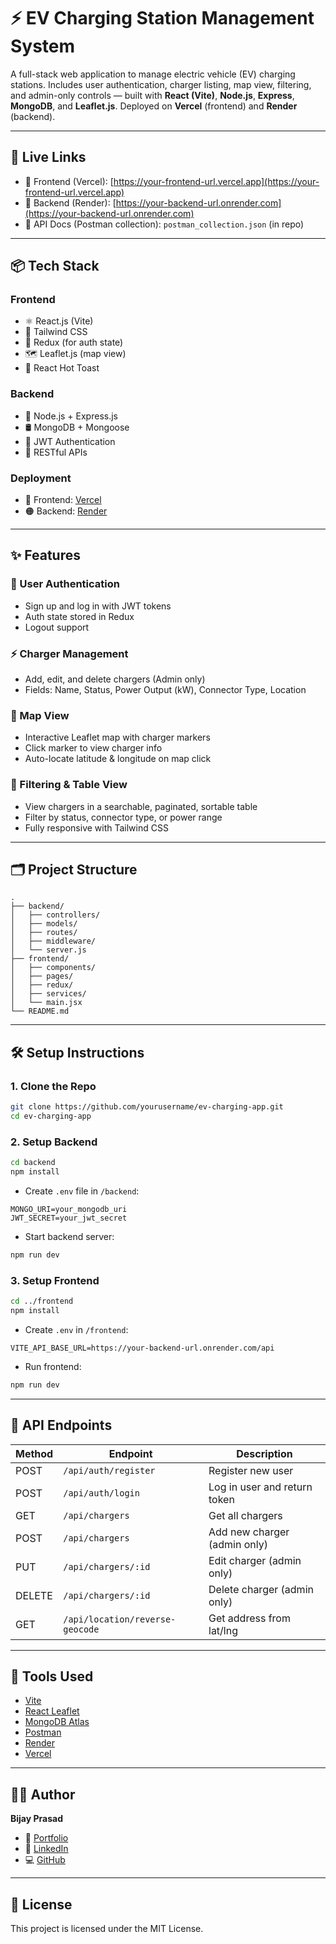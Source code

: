 # ⚡ EV Charging Station Management System

A full-stack web application to manage electric vehicle (EV) charging stations. Includes user authentication, charger listing, map view, filtering, and admin-only controls — built with **React (Vite)**, **Node.js**, **Express**, **MongoDB**, and **Leaflet.js**. Deployed on **Vercel** (frontend) and **Render** (backend).

---

## 🚀 Live Links

- 🔗 Frontend (Vercel): [https://your-frontend-url.vercel.app](https://your-frontend-url.vercel.app)
- 🔗 Backend (Render): [https://your-backend-url.onrender.com](https://your-backend-url.onrender.com)
- 📄 API Docs (Postman collection): `postman_collection.json` (in repo)

---

## 📦 Tech Stack

### Frontend
- ⚛️ React.js (Vite)
- 💨 Tailwind CSS
- 🔁 Redux (for auth state)
- 🗺️ Leaflet.js (map view)
- 🍞 React Hot Toast

### Backend
- 🧠 Node.js + Express.js
- 🛢 MongoDB + Mongoose
- 🔐 JWT Authentication
- 🧭 RESTful APIs

### Deployment
- 🔵 Frontend: [Vercel](https://vercel.com)
- 🟠 Backend: [Render](https://render.com)

---

## ✨ Features

### 👥 User Authentication
- Sign up and log in with JWT tokens
- Auth state stored in Redux
- Logout support

### ⚡ Charger Management
- Add, edit, and delete chargers (Admin only)
- Fields: Name, Status, Power Output (kW), Connector Type, Location

### 📍 Map View
- Interactive Leaflet map with charger markers
- Click marker to view charger info
- Auto-locate latitude & longitude on map click

### 🔎 Filtering & Table View
- View chargers in a searchable, paginated, sortable table
- Filter by status, connector type, or power range
- Fully responsive with Tailwind CSS

---

## 🗂 Project Structure

```
.
├── backend/
│   ├── controllers/
│   ├── models/
│   ├── routes/
│   ├── middleware/
│   └── server.js
├── frontend/
│   ├── components/
│   ├── pages/
│   ├── redux/
│   ├── services/
│   └── main.jsx
└── README.md
```

---

## 🛠 Setup Instructions

### 1. Clone the Repo
```bash
git clone https://github.com/yourusername/ev-charging-app.git
cd ev-charging-app
```

### 2. Setup Backend

```bash
cd backend
npm install
```

- Create `.env` file in `/backend`:

```env
MONGO_URI=your_mongodb_uri
JWT_SECRET=your_jwt_secret
```

- Start backend server:
```bash
npm run dev
```

### 3. Setup Frontend

```bash
cd ../frontend
npm install
```

- Create `.env` in `/frontend`:

```env
VITE_API_BASE_URL=https://your-backend-url.onrender.com/api
```

- Run frontend:
```bash
npm run dev
```

---

## 🧪 API Endpoints

| Method | Endpoint                     | Description                   |
|--------|------------------------------|-------------------------------|
| POST   | `/api/auth/register`         | Register new user             |
| POST   | `/api/auth/login`            | Log in user and return token  |
| GET    | `/api/chargers`              | Get all chargers              |
| POST   | `/api/chargers`              | Add new charger (admin only)  |
| PUT    | `/api/chargers/:id`          | Edit charger (admin only)     |
| DELETE | `/api/chargers/:id`          | Delete charger (admin only)   |
| GET    | `/api/location/reverse-geocode` | Get address from lat/lng  |

---

## 🧰 Tools Used

- [Vite](https://vitejs.dev/)
- [React Leaflet](https://react-leaflet.js.org/)
- [MongoDB Atlas](https://www.mongodb.com/cloud/atlas)
- [Postman](https://www.postman.com/)
- [Render](https://render.com/)
- [Vercel](https://vercel.com/)

---

## 🧑‍💻 Author

**Bijay Prasad**  
- 💼 [Portfolio](https://bijay-prasad.github.io/Portfolio)  
- 💬 [LinkedIn](https://www.linkedin.com/in/bijayprasad)  
- 💻 [GitHub](https://github.com/Bijay-Prasad)

---

## 📜 License

This project is licensed under the MIT License.